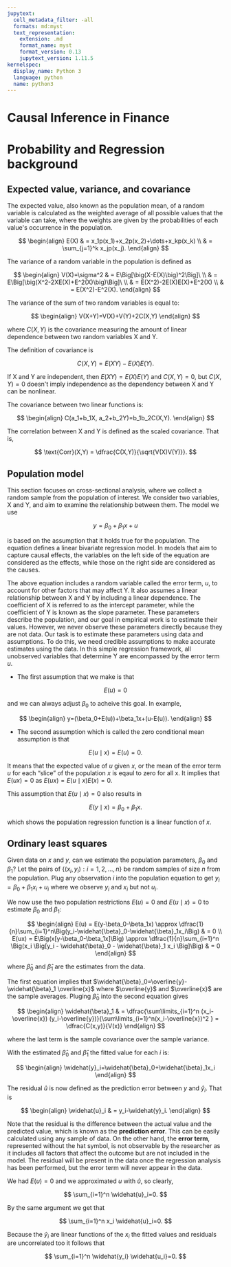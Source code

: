 ```yaml
---
jupytext:
  cell_metadata_filter: -all
  formats: md:myst
  text_representation:
    extension: .md
    format_name: myst
    format_version: 0.13
    jupytext_version: 1.11.5
kernelspec:
  display_name: Python 3
  language: python
  name: python3
---
```


# Causal Inference in Finance

# Probability and Regression background

## Expected value, variance, and covariance
The expected value, also known as the population mean, of a random variable is calculated as the weighted average of all possible values that the variable can take, where the weights are given by the probabilities of each value's occurrence in the population.

$$
\begin{align}
  E(X) & = x_1p(x_1)+x_2p(x_2)+\dots+x_kp(x_k) \\
  & = \sum_{j=1}^k x_jp(x_j).             
\end{align}
$$

The variance of a random variable in the population is defined as

$$
\begin{align}
   V(X)=\sigma^2 & = E\Big[\big(X-E(X)\big)^2\Big]\  \\
& = E\Big[\big(X^2-2XE(X)+E^2(X)\big)\Big]\  \\
& = E(X^2)-2E(X)E(X)+E^2(X) \\
& = E(X^2)-E^2(X).
\end{align}
$$

The variance of the sum of two random variables is equal to:

$$
\begin{align}
   V(X+Y)=V(X)+V(Y)+2C(X,Y)
\end{align}
$$

where $C(X,Y)$ is the covariance measuring the amount of linear dependence between two random variables X and Y.

The definition of covariance is 

$$
C(X,Y) = E(XY) - E(X)E(Y).
$$

If X and Y are independent, then $E(XY) = E(X)E(Y)$ and $C(X,Y)=0$, but $C(X,Y)=0$ doesn't imply independence as the dependency between X and Y can be nonlinear.

The covariance between two linear functions is:

$$
\begin{align}
   C(a_1+b_1X, a_2+b_2Y)=b_1b_2C(X,Y).
\end{align}
$$

The correlation between X and Y is defined as the scaled covariance. That is,

$$
\text{Corr}(X,Y) = \dfrac{C(X,Y)}{\sqrt{V(X)V(Y)}}.
$$

## Population model
This section focuses on cross-sectional analysis, where we collect a random sample from the population of interest. We consider two variables, X and Y, and aim to examine the relationship between them. The model we use 

$$
y=\beta_0+\beta_1x+u
$$

is based on the assumption that it holds true for the population. The equation defines a linear bivariate regression model. In models that aim to capture causal effects, the variables on the left side of the equation are considered as the effects, while those on the right side are considered as the causes.

The above equation includes a random variable called the error term, $u$, to account for other factors that may affect Y. It also assumes a linear relationship between X and Y by including a linear dependence. The coefficient of X is referred to as the intercept parameter, while the coefficient of Y is known as the slope parameter. These parameters describe the population, and our goal in empirical work is to estimate their values. However, we never observe these parameters directly because they are not data. Our task is to estimate these parameters using data and assumptions. To do this, we need credible assumptions to make accurate estimates using the data. In this simple regression framework, all unobserved variables that determine Y are encompassed by the error term $u$.

* The first assumption that we make is that 

$$
E(u)=0
$$

and we can always adjust $\beta_0$ to acheive this goal. In example, 

$$
\begin{align}
   y=(\beta_0+E(u))+\beta_1x+(u-E(u)).
\end{align}
$$

* The second assumption which is called the zero conditional mean assumption is that 

$$
E(u\mid x)=E(u) =0.
$$

It means that the expected value of $u$ given $x$, or the mean of the error term $u$ for each “slice” of the population $x$ is eqaul to zero for all x. It implies that $E(ux)=0$ as $E(ux)=E(u\mid x)E(x)=0$.

This assumption that $E(u\mid x)=0$ also results in

$$
E(y\mid x)=\beta_0+\beta_1x.
$$

which shows the population regression function is a linear function of $x$.

## Ordinary least squares
Given data on $x$ and $y$, can we estimate the population parameters, $\beta_0$ and $\beta_1$? Let the pairs of $\{(x_i,y_i): i=1,2,\dots,n\}$ be random samples of size $n$ from the population. Plug any observation $i$ into the population equation to get $y_i=\beta_0+\beta_1x_i+u_i$ where we observe $y_i$ and $x_i$ but not $u_i$.

We now use the two population restrictions $E(u)=0$ and $E(u\mid x)=0$ to estimate $\beta_0$ and $\beta_1$:

$$
\begin{align}
  E(u) = E(y-\beta_0-\beta_1x)           \approx \dfrac{1}{n}\sum_{i=1}^n\Big(y_i-\widehat{\beta}_0-\widehat{\beta}_1x_i\Big) & = 0 \\
  E(ux) = E\Big(x[y-\beta_0-\beta_1x]\Big) \approx \dfrac{1}{n}\sum_{i=1}^n
  \Big(x_i \Big[y_i - \widehat{\beta}_0 - \widehat{\beta}_1 x_i \Big]\Big) & = 0                
\end{align}
$$

where $\widehat{\beta}_0$ and $\widehat{\beta}_1$ are the estimates from the data.

The first equation implies that $\widehat{\beta}_0=\overline{y}-\widehat{\beta}_1 \overline{x}$ where $\overline{y}$ and $\overline{x}$ are 
the sample averages. Pluging $\widehat{\beta}_0$ into the second equation gives

$$
\begin{align}
  \widehat{\beta}_1 & = \dfrac{\sum\limits_{i=1}^n (x_i-\overline{x}) (y_i-\overline{y})}{\sum\limits_{i=1}^n(x_i-\overline{x})^2 } = \dfrac{C(x,y)}{V(x)}
\end{align}
$$

where the last term is the sample covariance over the sample variance.

With the estimated $\widehat{\beta}_0$ and $\widehat{\beta}_1$ the fitted value for each $i$ is:

$$
\begin{align}
   \widehat{y}_i=\widehat{\beta}_0+\widehat{\beta}_1x_i
\end{align}
$$

The residual $\widehat{u}$ is now defined as the prediction error between $y$ and $\widehat{y}_i$. That is

$$
\begin{align}
   \widehat{u}_i & = y_i-\widehat{y}_i.
\end{align}
$$

Note that the residual is the difference between the actual value and the predicted value, which is known as the **prediction error**. This can be easily calculated using any sample of data. On the other hand, the **error term**, represented without the hat symbol, is not observable by the researcher as it includes all factors that affect the outcome but are not included in the model. The residual will be present in the data once the regression analysis has been performed, but the error term will never appear in the data. 


We had $E(u)=0$ and we approximated $u$ with $\widehat{u}$, so clearly,

$$
\sum_{i=1}^n \widehat{u}_i=0.
$$

By the same argument we get that

$$
\sum_{i=1}^n x_i \widehat{u}_i=0.
$$

Because the $\widehat{y}_i$ are linear functions of the $x_i$ the fitted values and residuals are uncorrelated too it follows that 

$$
\sum_{i=1}^n \widehat{y_i} \widehat{u_i}=0.
$$
